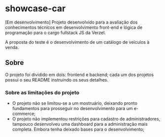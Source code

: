 # showcase-car

[Em desenvolvimento] Projeto desenvolvido para a avaliação dos conhecimentos técnicos em desenvolvimento front-end e lógica de programação para o cargo fullstack JS da Verzel.

A proposta do teste é o desenvolvimento de um catálogo de veículos à venda.

## Sobre

O projeto foi dividido em dois: frontend e backend; cada um dos projetos possui o seu README instruindo os seus detalhes.

### Sobre as limitações do projeto

- O projeto não se limitou-se a um mostruário, deixando pronto fundamentos para prosseguir no desenvolvimento para um e-commerce;
- O projeto não implementou restrições para cadastro de administradores, tampouco desenvolveu uma dashboard para a administração mais completa. Embora tenha deixado bases para o desenvolvimento;
